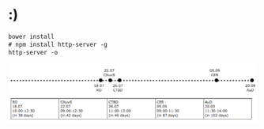 # :)
```shell
bower install
# npm install http-server -g
http-server -o
```

![Screenshot](screenshot.png)
